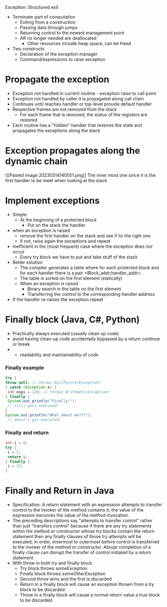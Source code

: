 Exception: Structured exit
- Terminate part of computation
  - Exiting from a construction
  - Passing data through jumps
  - Returning control to the newest management point 
  - AR no longer needed are deallocated
    - Other resources include heap space, can be freed
- Two constructs
  - Declaration of the exception manager 
  - Command/expressions to raise exception

# Propagate the exception 
- Exception not handled in current routine - exception raise to call point
- Exception not handled by caller it is propagated along call chain
- Continues until reaches handler or top-level provide default handler
- Respective frames are not removed from the stack
  - For each frame that is removed, the status of the registers are restored
- Each routine has a "hidden" handler that restores the state and propagates the exceptions along the stack

# Exception propagates along the dynamic chain
![[Pasted image 20230314140551.png]]
The inner most one since it is the first handler to be meet when looking at the stack

# Implement exceptions
- Simple
  - At the beginning of a protected block
    - Put on the stack the handler 
- when an exception is raised
  - remove the first handler on the stack and see if its the right one
  - if not, raise again the exceptions and repeat
- Inefficient in the (most frequent) case where the exception does nor occur
  - Every try block we have to put and take stuff of the stack
- Better solution
  - The compiler generates a table where for each protected block and for each handler there is a pair <Block_addr,handler_addr>
  - The table is sorted on the first element (statically)
  - When an exception is raised
    - Binary search in the table on the first element
    - Transferring the control to the corresponding handler address
- If the handler re-raises the exception repeat

# Finally block (Java, C#, Python)
- Practically always executed (usually clean up code)
- avoid having clean-up code accidentally bypassed by a return continue or break
- + readability and maintainability of code

### Finally example
``` java
try {
throw null; // throws NullPointerException!
} catch (Exception e) {
 int oops = 1/0; // throws ArithmeticException!
} finally {
 System.out.println("Finally!");
 // still gets executed!
}
System.out.println("What about me???");
 // doesn't get executed!
```

### Finally and return
``` java
int i = 0;
try {
 i = 2;
 return i;
} finally {
 i = 12;
}
``` 

# Finally and Return in Java
- Specification: A return statement with an expression attempts to transfer control to the invoker of the method contains it; the value of the expression becomes the value of the method invocation.
- The preceding descriptions say "attempts to transfer control" rather than just "transfers control" because if there are any try statements within the method or constructor whose try blocks contain the return statement then any finally clauses of those try attempts will be executed, in order, innermost to outermost before control is transferred to the invoker of the method or constructor. Abrupt completion of a finally clause can disrupt the transfer of control initiated by a return statement.
- With throw in both try and finally block
  - Try block throws someException
  - Finally block throws someOtherException
  - Second throw wins and the first is discarded 
  - Return in a finally block will cause an exception thrown from a try block to be discarded 
  - Throw in a finally block will cause a normal return value a true block to be discarded